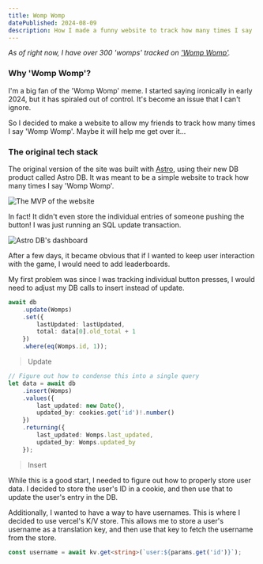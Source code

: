```yaml
---
title: Womp Womp
datePublished: 2024-08-09
description: How I made a funny website to track how many times I say 'Womp Womp'
---
```


<script>
	import astrodb from '$lib/imgs/blog/womp-womp/astrodb.png';
	import mvp from '$lib/imgs/blog/womp-womp/mvp.png';
</script>

_As of right now, I have over 300 'womps' tracked on ['Womp Womp'](https://counter.womp.lol)._

### Why 'Womp Womp'?

I'm a big fan of the 'Womp Womp' meme. I started saying ironically in early 2024, but it has spiraled out of control. It's become an issue that I can't ignore.

So I decided to make a website to allow my friends to track how many times I say 'Womp Womp'. Maybe it will help me get over it...

### The original tech stack

The original version of the site was built with [Astro](https://astro.build), using their new DB product called Astro DB. It was meant to be a simple website to track how many times I say 'Womp Womp'.

![The MVP of the website]({mvp})

In fact! It didn't even store the individual entries of someone pushing the button! I was just running an SQL update transaction.

![Astro DB's dashboard]({astrodb})

After a few days, it became obvious that if I wanted to keep user interaction with the game, I would need to add leaderboards.

My first problem was since I was tracking individual button presses, I would need to adjust my DB calls to insert instead of update.

```ts
await db
	.update(Womps)
	.set({
		lastUpdated: lastUpdated,
		total: data[0].old_total + 1
	})
	.where(eq(Womps.id, 1));
```

> Update

```ts
// Figure out how to condense this into a single query
let data = await db
	.insert(Womps)
	.values({
		last_updated: new Date(),
		updated_by: cookies.get('id')!.number()
	})
	.returning({
		last_updated: Womps.last_updated,
		updated_by: Womps.updated_by
	});
```

> Insert

While this is a good start, I needed to figure out how to properly store user data. I decided to store the user's ID in a cookie, and then use that to update the user's entry in the DB.

Additionally, I wanted to have a way to have usernames. This is where I decided to use vercel's K/V store. This allows me to store a user's username as a translation key, and then use that key to fetch the username from the store.

```ts
const username = await kv.get<string>(`user:${params.get('id')}`);
```
